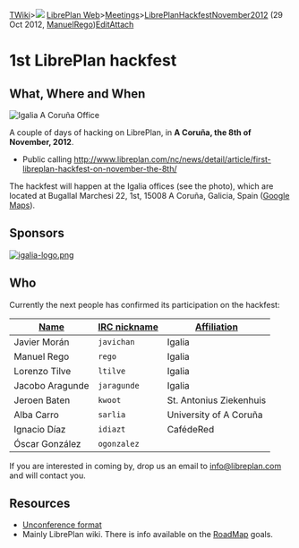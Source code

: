 [TWiki](Main_WebHome)&gt;![](/twiki/pub/TWiki/TWikiDocGraphics/web-bg-small.gif) [LibrePlan Web](LibrePlan_WebHome)&gt;[Meetings](LibrePlan_Meetings)&gt;[LibrePlanHackfestNovember2012](LibrePlan_LibrePlanHackfestNovember2012 "Topic revision: 8 (29 Oct 2012 - 11:10:26)") (29 Oct 2012, [ManuelRego](Main_ManuelRego))[Edit](LibrePlan_LibrePlanHackfestNovember2012?t=1520343710 "Edit this topic text")[Attach](/twiki/bin/attach/LibrePlan/LibrePlanHackfestNovember2012 "Attach an image or document to this topic")  

 1st LibrePlan hackfest
=======================

 What, Where and When
---------------------

![Igalia A Coruña Office](/twiki/pub/LibrePlan/LibrePlanHackfestNovember2012/igalia_new_office.jpg)

A couple of days of hacking on LibrePlan, in **A Coruña, the 8th of November, 2012**.

-   Public calling <http://www.libreplan.com/nc/news/detail/article/first-libreplan-hackfest-on-november-the-8th/>

The hackfest will happen at the Igalia offices (see the photo), which are located at Bugallal Marchesi 22, 1st, 15008 A Coruña, Galicia, Spain ([Google Maps](https://maps.google.com/maps?f=q&source=s_q&hl=en&geocode=&q=bugallal+marchesi+22,+a+coru%C3%B1a&sll=37.0625,-95.677068&sspn=46.677964,80.244141&ie=UTF8&hq=&hnear=Calle+de+Jos%C3%A9+Luis+Bugallal+Marchesi,+22,+15008+Corunna,+Galicia,+Spain&z=16)).

 Sponsors
---------

[![igalia-logo.png](/twiki/pub/LibrePlan/LibrePlanHackfestNovember2012/igalia-logo.png)](http://www.igalia.com)

 Who
----

Currently the next people has confirmed its participation on the hackfest:

| [Name](LibrePlan_LibrePlanHackfestNovember2012?sortcol=0;table=1;up=0#sorted_table "Sort by this column") | [IRC nickname](LibrePlan_LibrePlanHackfestNovember2012?sortcol=1;table=1;up=0#sorted_table "Sort by this column") | [Affiliation](LibrePlan_LibrePlanHackfestNovember2012?sortcol=2;table=1;up=0#sorted_table "Sort by this column") |
|-----------------------------------------------------------------------------------------------------------|-------------------------------------------------------------------------------------------------------------------|------------------------------------------------------------------------------------------------------------------|
| Javier Morán                                                                                              | `javichan`                                                                                                        | Igalia                                                                                                           |
| Manuel Rego                                                                                               | `rego`                                                                                                            | Igalia                                                                                                           |
| Lorenzo Tilve                                                                                             | `ltilve`                                                                                                          | Igalia                                                                                                           |
| Jacobo Aragunde                                                                                           | `jaragunde`                                                                                                       | Igalia                                                                                                           |
| Jeroen Baten                                                                                              | `kwoot`                                                                                                           | St. Antonius Ziekenhuis                                                                                          |
| Alba Carro                                                                                                | `sarlia`                                                                                                          | University of A Coruña                                                                                           |
| Ignacio Díaz                                                                                              | `idiazt`                                                                                                          | CafédeRed                                                                                                        |
| Óscar González                                                                                            | `ogonzalez`                                                                                                       |                                                                                                                  |

If you are interested in coming by, drop us an email to <info@libreplan.com> and will contact you.

 Resources
----------

-   [Unconference format](http://en.wikipedia.org/wiki/Unconference)
-   Mainly LibrePlan wiki. There is info available on the [RoadMap](LibrePlan_RoadMap) goals.
